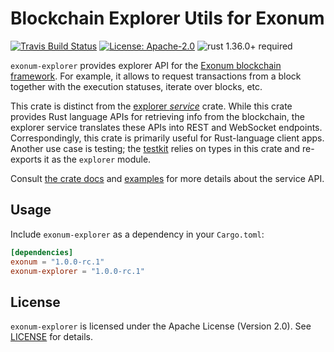 # Blockchain Explorer Utils for Exonum

[![Travis Build Status](https://img.shields.io/travis/exonum/exonum/master.svg?label=Linux%20Build)](https://travis-ci.com/exonum/exonum)
[![License: Apache-2.0](https://img.shields.io/github/license/exonum/exonum.svg)](https://github.com/exonum/exonum/blob/master/LICENSE)
![rust 1.36.0+ required](https://img.shields.io/badge/rust-1.36.0+-blue.svg?label=Required%20Rust)

`exonum-explorer` provides explorer API
for the [Exonum blockchain framework](https://exonum.com/). For example,
it allows to request transactions from a block together with the execution
statuses, iterate over blocks, etc.

This crate is distinct from the [explorer *service*][explorer-service] crate.
While this crate provides Rust language APIs for retrieving info from the blockchain,
the explorer service translates these APIs into REST and WebSocket endpoints.
Correspondingly, this crate is primarily useful for Rust-language client apps.
Another use case is testing; the [testkit] relies on types in this crate
and re-exports it as the `explorer` module.

Consult [the crate docs](https://docs.rs/exonum-explorer)
and [examples](examples) for more details about the service API.

## Usage

Include `exonum-explorer` as a dependency in your `Cargo.toml`:

```toml
[dependencies]
exonum = "1.0.0-rc.1"
exonum-explorer = "1.0.0-rc.1"
```

## License

`exonum-explorer` is licensed under the Apache License (Version 2.0).
See [LICENSE](LICENSE) for details.

[explorer-service]: https://crates.io/crates/exonum-explorer-service/
[testkit]: https://crates.io/crate/exonum-testkit/
